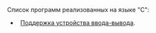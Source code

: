 Список программ реализованных на языке "С":

- &ensp;[Поддержка устройства ввода-вывода](https://github.com/oooNAKooo/some_of_my_mini-projects/tree/main/%D0%A1/supp_IOCTL_STORAGE_QUERY_PROPERTY).
